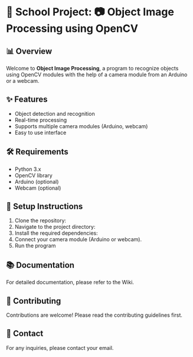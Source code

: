 # 🏫 School Project: 📷 Object Image Processing using OpenCV

## 📊 Overview

Welcome to **Object Image Processing**, a program to recognize objects using OpenCV modules with the help of a camera module from an Arduino or a webcam.

## ✨ Features

- Object detection and recognition
- Real-time processing
- Supports multiple camera modules (Arduino, webcam)
- Easy to use interface

## 🛠 Requirements

- Python 3.x
- OpenCV library
- Arduino (optional)
- Webcam (optional)

## 🚀 Setup Instructions

1. Clone the repository:
2. Navigate to the project directory:
3. Install the required dependencies:
4. Connect your camera module (Arduino or webcam).
5. Run the program

## 📚 Documentation
For detailed documentation, please refer to the Wiki.

## 🤝 Contributing
Contributions are welcome! Please read the contributing guidelines first.

## 📧 Contact
For any inquiries, please contact your email.
